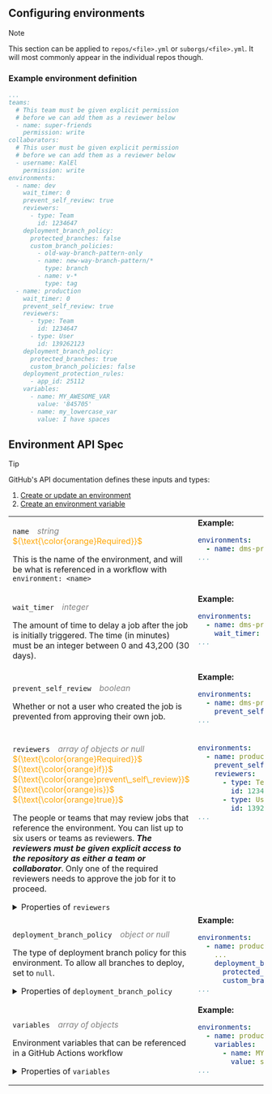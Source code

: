 ## Configuring environments

>[!NOTE]
>This section can be applied to `repos/<file>.yml` or `suborgs/<file>.yml`. It will most commonly appear in the individual repos though.

### Example environment definition

```yaml
...
teams:
  # This team must be given explicit permission
  # before we can add them as a reviewer below
  - name: super-friends
    permission: write
collaborators:
  # This user must be given explicit permission
  # before we can add them as a reviewer below
  - username: KalEl
    permission: write
environments:
  - name: dev
    wait_timer: 0
    prevent_self_review: true
    reviewers:
      - type: Team
        id: 1234647
    deployment_branch_policy:
      protected_branches: false
      custom_branch_policies:
        - old-way-branch-pattern-only
        - name: new-way-branch-pattern/*
          type: branch
        - name: v-*
          type: tag
  - name: production
    wait_timer: 0
    prevent_self_review: true
    reviewers:
      - type: Team
        id: 1234647
      - type: User
        id: 139262123
    deployment_branch_policy:
      protected_branches: true
      custom_branch_policies: false
    deployment_protection_rules:
      - app_id: 25112  
    variables:
      - name: MY_AWESOME_VAR
        value: '845705'
      - name: my_lowercase_var
        value: I have spaces
```

## Environment API Spec

>[!TIP]
>GitHub's API documentation defines these inputs and types:
>1. [Create or update an environment](https://docs.github.com/en/rest/deployments/environments?apiVersion=2022-11-28#create-or-update-an-environment)
>2. [Create an environment variable](https://docs.github.com/en/rest/actions/variables?apiVersion=2022-11-28#create-an-environment-variable)

<table>
<tr><td>
<p><code>name</code><span style="color:gray;">&emsp;<i>string</i>&emsp;</span><span style="color:orange;">${\text{\color{orange}Required}}$</span></p>
<p>This is the name of the environment, and will be what is referenced in a workflow with <code>environment: &lt;name&gt;</code></p>
</td><td style="vertical-align:top">
<b>Example:</b>

```yaml
environments:
  - name: dms-prod-example
...
```

</td></tr>
<tr><td>
<p><code>wait_timer</code><span style="color:gray;">&emsp;<i>integer</i>&emsp;</span></p>
<p>The amount of time to delay a job after the job is initially triggered. The time (in minutes) must be an integer between 0 and 43,200 (30 days).</p>
</td><td style="vertical-align:top">
<b>Example:</b>

```yaml
environments:
  - name: dms-prod-example
    wait_timer: 30
...
```

</td></tr>
<tr><td>
<p><code>prevent_self_review</code><span style="color:gray;">&emsp;<i>boolean</i>&emsp;</span></p>
<p>Whether or not a user who created the job is prevented from approving their own job.</p>
</td><td style="vertical-align:top">
<b>Example:</b>

```yaml
environments:
  - name: dms-prod-example
    prevent_self_review: true
...
```

</td></tr>
<tr><td>
<p><code>reviewers</code><span style="color:gray;">&emsp;<i>array of objects or null</i>&emsp;</span><span style="color:orange;">${\text{\color{orange}Required}}$ ${\text{\color{orange}if}}$ ${\text{\color{orange}prevent\_self\_review}}$ ${\text{\color{orange}is}}$ ${\text{\color{orange}true}}$</span></p>
<p>The people or teams that may review jobs that reference the environment. You can list up to six users or teams as reviewers. <strong><em>The reviewers must be given explicit access to the repository as either a team or collaborator</em></strong>. Only one of the required reviewers needs to approve the job for it to proceed.</p>

<details><summary>Properties of <code>reviewers</code></summary>

<br>
<p>&emsp;<code>type</code><span style="color:gray;">&emsp;<i>string</i>&emsp;</span></p>
<p>&emsp;&emsp;The type of reviewer.<br>
&emsp;&emsp;Can be one of: <code>User</code>, <code>Team</code>.</p>

<p>&emsp;<code>id</code><span style="color:gray;">&emsp;<i>integer</i>&emsp;</span></p>
<p>&emsp;&emsp;The id of the user or team who can review the deployment</p>
<p>&emsp;&emsp;Can be obtained by:
<br>&emsp;&emsp;&emsp;<b>Team:</b>&ensp;<code>gh api /orgs/&lt;org&gt;/teams/&lt;team-slug&gt; | jq .id</code>
<br>&emsp;&emsp;&emsp;<b>User:</b>&ensp;<code>gh api /users/&lt;username&gt; | jq .id</code></p>

</details>
</td><td style="vertical-align:top">

```yaml
environments:
  - name: production
    prevent_self_review: true
    reviewers:
      - type: Team
        id: 1234647
      - type: User
        id: 139262123
...
```

</td></tr>
<tr><td>
<p><code>deployment_branch_policy</code><span style="color:gray;">&emsp;<i>object or null</i>&emsp;</span></p>
<p>The type of deployment branch policy for this environment. To allow all branches to deploy, set to <code>null</code>.</p>

<details><summary>Properties of <code>deployment_branch_policy</code></summary>
<br>
<p>&emsp;<code>protected_branches</code><span style="color:gray;">&emsp;<i>string</i>&emsp;</span><span style="color:orange;">${\text{\color{orange}Required}}$</span></p>
<p>&emsp;&emsp;Whether only branches with branch protection rules can deploy<br>&emsp;&emsp;to this environment. If <code>protected_branches</code> is <code>true</code>,<br>&emsp;&emsp;<code>custom_branch_policies</code> must be <code>false</code>; if <code>protected_branches</code><br>&emsp;&emsp;is <code>false</code>, <code>custom_branch_policies</code> must be <code>true</code>.</p>

<p>&emsp;<code>id</code><span style="color:gray;">&emsp;<i>integer</i>&emsp;</span></p>
<p>&emsp;&emsp;Whether only branches that match the specified name patterns<br>&emsp;&emsp;can deploy to this environment. If <code>custom_branch_policies</code><br>&emsp;&emsp;is <code>true</code>, <code>protected_branches</code> must be <code>false</code>; if<br>&emsp;&emsp;<code>custom_branch_policies</code> is <code>false</code>, <code>protected_branches</code><br>&emsp;&emsp;must be <code>true</code>.</p>

</details>

</td><td style="vertical-align:top">
<b>Example:</b>

```yaml
environments:
  - name: production
    ...
    deployment_branch_policy:
      protected_branches: true
      custom_branch_policies: false
...
```

</td></tr>
<tr><td>
<p><code>variables</code><span style="color:gray;">&emsp;<i>array of objects</i>&emsp;</span></p>
<p>Environment variables that can be referenced in a GitHub Actions workflow</p>

<details><summary>Properties of <code>variables</code></summary>

<br>
<p>&emsp;<code>name</code><span style="color:gray;">&emsp;<i>string</i>&emsp;</span><span style="color:orange;">${\text{\color{orange}Required}}$</span></p>
<p>&emsp;&emsp;The name of the variable.</p>

<p>&emsp;<code>value</code><span style="color:gray;">&emsp;<i>string</i>&emsp;</span><span style="color:orange;">${\text{\color{orange}Required}}$</span></p>
<p>&emsp;&emsp;The value of the variable.</p>

</details>

</td><td style="vertical-align:top">
<b>Example:</b>

```yaml
environments:
  - name: production
    variables:
      - name: MY_AWESOME_VAR
        value: super duper value
...
```

</td></tr>
</table>
